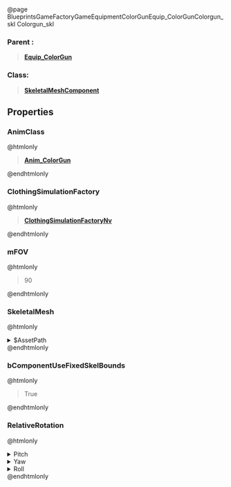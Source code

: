 @page BlueprintsGameFactoryGameEquipmentColorGunEquip_ColorGunColorgun_skl Colorgun_skl
### Parent :
<b><a href="_blueprints_game_factory_game_equipment_color_gun_equip__color_gun.html"><blockquote>Equip_ColorGun</blockquote></a></b>
### Class:
<b><a href="_class_script_skeletal_mesh_component.html"><blockquote>SkeletalMeshComponent</blockquote></a></b>
## Properties
### AnimClass
@htmlonly
<b><a href="_blueprints_game_factory_game_equipment_color_gun_anim__color_gun.html"><blockquote>Anim_ColorGun</blockquote></a></b>
@endhtmlonly

### ClothingSimulationFactory
@htmlonly
<b><a href="_class_script_clothing_simulation_factory_nv.html"><blockquote>ClothingSimulationFactoryNv</blockquote></a></b>
@endhtmlonly

### mFOV
@htmlonly
<blockquote>90</blockquote>
@endhtmlonly

### SkeletalMesh
@htmlonly
<details>
 <summary>$AssetPath</summary>
<b><a href="_blueprints_game_factory_game_equipment_color_gun_mesh_colorgun_skl.html"><blockquote>Colorgun_skl</blockquote></a></b>
</details>
@endhtmlonly

### bComponentUseFixedSkelBounds
@htmlonly
<blockquote>True</blockquote>
@endhtmlonly

### RelativeRotation
@htmlonly
<details>
 <summary>Pitch</summary>
<blockquote>0</blockquote>
</details>
<details>
 <summary>Yaw</summary>
<blockquote>-90</blockquote>
</details>
<details>
 <summary>Roll</summary>
<blockquote>0</blockquote>
</details>
@endhtmlonly


